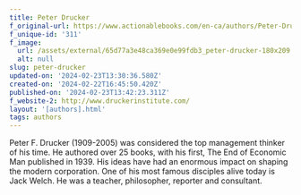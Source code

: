 ```yaml
---
title: Peter Drucker
f_original-url: https://www.actionablebooks.com/en-ca/authors/Peter-Drucker/
f_unique-id: '311'
f_image:
  url: /assets/external/65d77a3e48ca369e0e99fdb3_peter-drucker-180x209.jpeg
  alt: null
slug: peter-drucker
updated-on: '2024-02-23T13:30:36.580Z'
created-on: '2024-02-22T16:45:50.420Z'
published-on: '2024-02-23T13:42:23.311Z'
f_website-2: http://www.druckerinstitute.com/
layout: '[authors].html'
tags: authors
---
```


Peter F. Drucker (1909-2005) was considered the top management thinker of his time. He authored over 25 books, with his first, The End of Economic Man published in 1939. His ideas have had an enormous impact on shaping the modern corporation. One of his most famous disciples alive today is Jack Welch. He was a teacher, philosopher, reporter and consultant.
